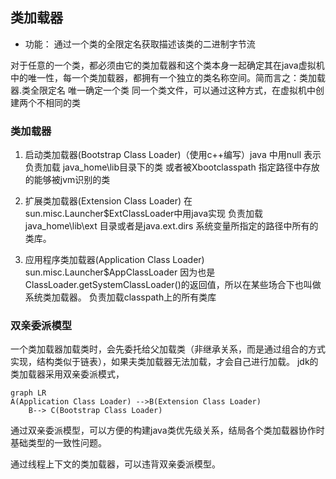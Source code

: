 ## 类加载器

- 功能： 通过一个类的全限定名获取描述该类的二进制字节流

对于任意的一个类，都必须由它的类加载器和这个类本身一起确定其在java虚拟机中的唯一性，每一个类加载器，都拥有一个独立的类名称空间。简而言之：类加载器.类全限定名 唯一确定一个类
同一个类文件，可以通过这种方式，在虚拟机中创建两个不相同的类

### 类加载器
1. 启动类加载器(Bootstrap Class Loader)（使用c++编写）java 中用null 表示
负责加载 java_home\lib目录下的类 或者被Xbootclasspath 指定路径中存放的能够被jvm识别的类

2. 扩展类加载器(Extension Class Loader) 在sun.misc.Launcher$ExtClassLoader中用java实现
负责加载java_home\lib\ext 目录或者是java.ext.dirs 系统变量所指定的路径中所有的类库。

3. 应用程序类加载器(Application Class Loader) sun.misc.Launcher$AppClassLoader
因为也是ClassLoader.getSystemClassLoader()的返回值，所以在某些场合下也叫做系统类加载器。
负责加载classpath上的所有类库

### 双亲委派模型
一个类加载器加载类时，会先委托给父加载类（非继承关系，而是通过组合的方式实现，结构类似于链表），如果夫类加载器无法加载，才会自己进行加载。
jdk的类加载器采用双亲委派模式，

``` mermaid
graph LR
A(Application Class Loader) -->B(Extension Class Loader) 
	B--> C(Bootstrap Class Loader)
```

通过双亲委派模型，可以方便的构建java类优先级关系，结局各个类加载器协作时基础类型的一致性问题。

通过线程上下文的类加载器，可以违背双亲委派模型。

